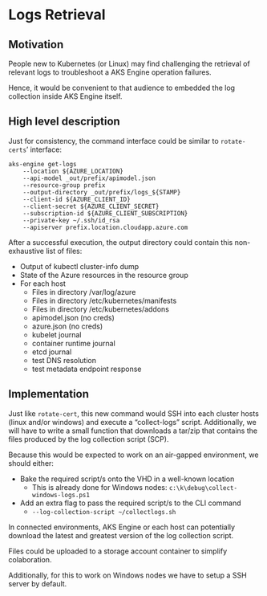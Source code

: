 # Logs Retrieval

## Motivation

People new to Kubernetes (or Linux) may find challenging the retrieval of relevant logs to troubleshoot a AKS Engine operation failures.

Hence, it would be convenient to that audience to embedded the log collection inside AKS Engine itself.

## High level description

Just for consistency, the command interface could be similar to `rotate-certs`’ interface:

```
aks-engine get-logs
    --location ${AZURE_LOCATION}
    --api-model _out/prefix/apimodel.json
    --resource-group prefix
    --output-directory _out/prefix/logs_${STAMP}
    --client-id ${AZURE_CLIENT_ID}
    --client-secret ${AZURE_CLIENT_SECRET}
    --subscription-id ${AZURE_CLIENT_SUBSCRIPTION}
    --private-key ~/.ssh/id_rsa
    --apiserver prefix.location.cloudapp.azure.com
```

After a successful execution, the output directory could contain this non-exhaustive list of files:

- Output of kubectl cluster-info dump
- State of the Azure resources in the resource group    
- For each host
  - Files in directory /var/log/azure
  - Files in directory /etc/kubernetes/manifests
  - Files in directory /etc/kubernetes/addons
  - apimodel.json (no creds)
  - azure.json (no creds)
  - kubelet journal
  - container runtime journal
  - etcd journal
  - test DNS resolution
  - test metadata endpoint response

## Implementation

Just like `rotate-cert`, this new command would SSH into each cluster hosts (linux and/or windows) and execute a “collect-logs” script. Additionally, we will have to write a small function that downloads a tar/zip that contains the files produced by the log collection script (SCP).

Because this would be expected to work on an air-gapped environment, we should either:

- Bake the required script/s onto the VHD in a well-known location
  - This is already done for Windows nodes: `c:\k\debug\collect-windows-logs.ps1`
- Add an extra flag to pass the required script/s to the CLI command
  - `--log-collection-script ~/collectlogs.sh`

In connected environments, AKS Engine or each host can potentially download the latest and greatest version of the log collection script.

Files could be uploaded to a storage account container to simplify colaboration.

Additionally, for this to work on Windows nodes we have to setup a SSH server by default.
